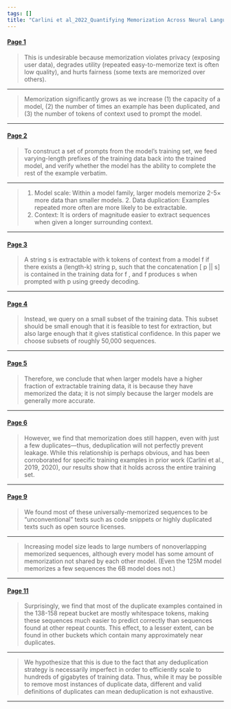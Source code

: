 ```yaml
---
tags: []
title: "Carlini et al_2022_Quantifying Memorization Across Neural Language Models"
---
```


#### [Page 1](highlights://Carlini%20et%20al_2022_Quantifying%20Memorization%20Across%20Neural%20Language%20Models#page=1)

> This is undesirable because memorization violates privacy
> (exposing user data), degrades utility (repeated
> easy-to-memorize text is often low quality), and hurts fairness
> (some texts are memorized over others).

***

> Memorization significantly grows as we increase (1) the capacity
> of a model, (2) the number of times an example has been
> duplicated, and (3) the number of tokens of context used to
> prompt the model.

***

#### [Page 2](highlights://Carlini%20et%20al_2022_Quantifying%20Memorization%20Across%20Neural%20Language%20Models#page=2)

> To construct a set of prompts from the model’s training set, we
> feed varying-length prefixes of the training data back into the
> trained model, and verify whether the model has the ability to
> complete the rest of the example verbatim.

***

> 1. Model scale: Within a model family, larger models memorize
> 2-5× more data than smaller models. 2. Data duplication:
> Examples repeated more often are more likely to be extractable.
> 3. Context: It is orders of magnitude easier to extract
> sequences when given a longer surrounding context.

***

#### [Page 3](highlights://Carlini%20et%20al_2022_Quantifying%20Memorization%20Across%20Neural%20Language%20Models#page=3)

> A string s is extractable with k tokens of context from a model
> f if there exists a (length-k) string p, such that the
> concatenation [ p || s] is contained in the training data for f
> , and f produces s when prompted with p using greedy decoding.

***

#### [Page 4](highlights://Carlini%20et%20al_2022_Quantifying%20Memorization%20Across%20Neural%20Language%20Models#page=4)

> Instead, we query on a small subset of the training data. This
> subset should be small enough that it is feasible to test for
> extraction, but also large enough that it gives statistical
> confidence. In this paper we choose subsets of roughly 50,000
> sequences.

***

#### [Page 5](highlights://Carlini%20et%20al_2022_Quantifying%20Memorization%20Across%20Neural%20Language%20Models#page=5)

> Therefore, we conclude that when larger models have a higher
> fraction of extractable training data, it is because they have
> memorized the data; it is not simply because the larger models
> are generally more accurate.

***

#### [Page 6](highlights://Carlini%20et%20al_2022_Quantifying%20Memorization%20Across%20Neural%20Language%20Models#page=6)

> However, we find that memorization does still happen, even with
> just a few duplicates—thus, deduplication will not perfectly
> prevent leakage. While this relationship is perhaps obvious, and
> has been corroborated for specific training examples in prior
> work (Carlini et al., 2019, 2020), our results show that it
> holds across the entire training set.

***

#### [Page 9](highlights://Carlini%20et%20al_2022_Quantifying%20Memorization%20Across%20Neural%20Language%20Models#page=9)

> We found most of these universally-memorized sequences to be
> “unconventional” texts such as code snippets or highly
> duplicated texts such as open source licenses.

***

> Increasing model size leads to large numbers of nonoverlapping
> memorized sequences, although every model has some amount of
> memorization not shared by each other model. (Even the 125M
> model memorizes a few sequences the 6B model does not.)

***

#### [Page 11](highlights://Carlini%20et%20al_2022_Quantifying%20Memorization%20Across%20Neural%20Language%20Models#page=11)

> Surprisingly, we find that most of the duplicate examples
> contained in the 138-158 repeat bucket are mostly whitespace
> tokens, making these sequences much easier to predict correctly
> than sequences found at other repeat counts. This effect, to a
> lesser extent, can be found in other buckets which contain many
> approximately near duplicates.

***

> We hypothesize that this is due to the fact that any
> deduplication strategy is necessarily imperfect in order to
> efficiently scale to hundreds of gigabytes of training data.
> Thus, while it may be possible to remove most instances of
> duplicate data, different and valid definitions of duplicates
> can mean deduplication is not exhaustive.

***

